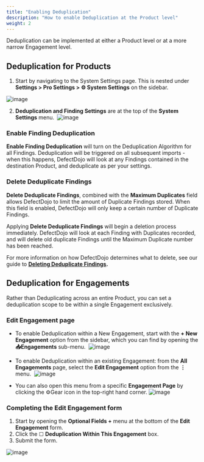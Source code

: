 ```yaml
---
title: "Enabling Deduplication"
description: "How to enable Deduplication at the Product level"
weight: 2
---
```


Deduplication can be implemented at either a Product level or at a more narrow Engagement level.

## Deduplication for Products

1. Start by navigating to the System Settings page. This is nested under **Settings \> Pro Settings \> ⚙️ System Settings** on the sidebar.

![image](images/enabling_product-level_deduplication.png)

2. **Deduplication and Finding Settings** are at the top of the **System Settings** menu.
​
![image](images/enabling_product-level_deduplication_2.png)

### Enable Finding Deduplication

**Enable Finding Deduplication** will turn on the Deduplication Algorithm for all Findings. Deduplication will be triggered on all subsequent imports \- when this happens, DefectDojo will look at any Findings contained in the destination Product, and deduplicate as per your settings.

### Delete Deduplicate Findings

**Delete Deduplicate Findings**, combined with the **Maximum Duplicates** field allows DefectDojo to limit the amount of Duplicate Findings stored. When this field is enabled, DefectDojo will only keep a certain number of Duplicate Findings.

Applying **Delete Deduplicate Findings** will begin a deletion process immediately. DefectDojo will look at each Finding with Duplicates recorded, and will delete old duplicate Findings until the Maximum Duplicate number has been reached.

For more information on how DefectDojo determines what to delete, see our guide to **[Deleting Deduplicate Findings](../delete_deduplicates/).**

## Deduplication for Engagements

Rather than Deduplicating across an entire Product, you can set a deduplication scope to be within a single Engagement exclusively.

### Edit Engagement page

* To enable Deduplication within a New Engagement, start with the **\+ New Engagement** option from the sidebar, which you can find by opening the **📥Engagements** sub\-menu.
​
![image](images/enabling_deduplication_within_an_engagement.png)

* To enable Deduplication within an existing Engagement: from the **All Engagements** page, select the **Edit Engagement** option from the **⋮** menu.
​
![image](images/enabling_deduplication_within_an_engagement_2.png)

* You can also open this menu from a specific **Engagement Page** by clicking the ⚙️Gear icon in the top\-right hand corner.
​
![image](images/enabling_deduplication_within_an_engagement_3.png)

### Completing the Edit Engagement form

1. Start by opening the **Optional Fields \+** menu at the bottom of the **Edit Engagement** form.
2. Click the ☐ **Deduplication Within This Engagement** box.
3. Submit the form.

![image](images/enabling_deduplication_within_an_engagement_4.png)
